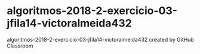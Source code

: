 # algoritmos-2018-2-exercicio-03-jfila14-victoralmeida432
algoritmos-2018-2-exercicio-03-jfila14-victoralmeida432 created by GitHub Classroom
